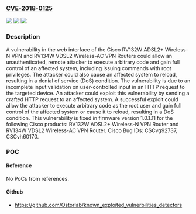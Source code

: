### [CVE-2018-0125](https://cve.mitre.org/cgi-bin/cvename.cgi?name=CVE-2018-0125)
![](https://img.shields.io/static/v1?label=Product&message=Cisco%20RV132W%20and%20RV134W&color=blue)
![](https://img.shields.io/static/v1?label=Version&message=n%2Fa&color=blue)
![](https://img.shields.io/static/v1?label=Vulnerability&message=CWE-20&color=brighgreen)

### Description

A vulnerability in the web interface of the Cisco RV132W ADSL2+ Wireless-N VPN and RV134W VDSL2 Wireless-AC VPN Routers could allow an unauthenticated, remote attacker to execute arbitrary code and gain full control of an affected system, including issuing commands with root privileges. The attacker could also cause an affected system to reload, resulting in a denial of service (DoS) condition. The vulnerability is due to an incomplete input validation on user-controlled input in an HTTP request to the targeted device. An attacker could exploit this vulnerability by sending a crafted HTTP request to an affected system. A successful exploit could allow the attacker to execute arbitrary code as the root user and gain full control of the affected system or cause it to reload, resulting in a DoS condition. This vulnerability is fixed in firmware version 1.0.1.11 for the following Cisco products: RV132W ADSL2+ Wireless-N VPN Router and RV134W VDSL2 Wireless-AC VPN Router. Cisco Bug IDs: CSCvg92737, CSCvh60170.

### POC

#### Reference
No PoCs from references.

#### Github
- https://github.com/Ostorlab/known_exploited_vulnerbilities_detectors

